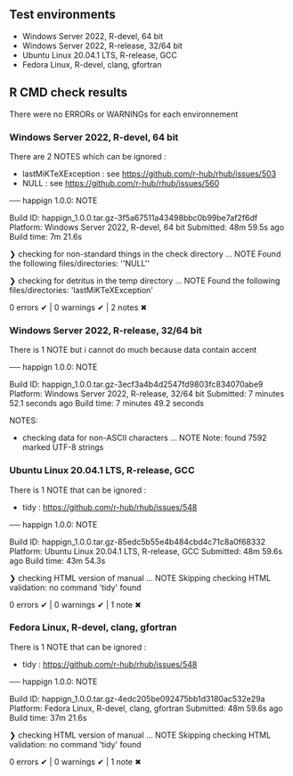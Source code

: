 ## Test environments

* Windows Server 2022, R-devel, 64 bit
* Windows Server 2022, R-release, 32/64 bit
* Ubuntu Linux 20.04.1 LTS, R-release, GCC
* Fedora Linux, R-devel, clang, gfortran

## R CMD check results

There were no ERRORs or WARNINGs for each environnement

### Windows Server 2022, R-devel, 64 bit

There are 2 NOTES which can be ignored :
- lastMiKTeXException : see https://github.com/r-hub/rhub/issues/503
- NULL : see https://github.com/r-hub/rhub/issues/560

── happign 1.0.0: NOTE

  Build ID:   happign_1.0.0.tar.gz-3f5a67511a43498bbc0b99be7af2f6df
  Platform:   Windows Server 2022, R-devel, 64 bit
  Submitted:  48m 59.5s ago
  Build time: 7m 21.6s

❯ checking for non-standard things in the check directory ... NOTE
  Found the following files/directories:
    ''NULL''

❯ checking for detritus in the temp directory ... NOTE
  Found the following files/directories:
    'lastMiKTeXException'

0 errors ✔ | 0 warnings ✔ | 2 notes ✖

### Windows Server 2022, R-release, 32/64 bit

There is 1 NOTE but i cannot do much because data contain accent

── happign 1.0.0: NOTE

Build ID: 	happign_1.0.0.tar.gz-3ecf3a4b4d2547fd9803fc834070abe9
Platform: 	Windows Server 2022, R-release, 32/64 bit
Submitted: 	7 minutes 52.1 seconds ago
Build time: 	7 minutes 49.2 seconds

NOTES:

* checking data for non-ASCII characters ... NOTE
  Note: found 7592 marked UTF-8 strings

### Ubuntu Linux 20.04.1 LTS, R-release, GCC

There is 1 NOTE that can be ignored :
- tidy : https://github.com/r-hub/rhub/issues/548

── happign 1.0.0: NOTE

  Build ID:   happign_1.0.0.tar.gz-85edc5b55e4b484cbd4c71c8a0f68332
  Platform:   Ubuntu Linux 20.04.1 LTS, R-release, GCC
  Submitted:  48m 59.6s ago
  Build time: 43m 54.3s

❯ checking HTML version of manual ... NOTE
  Skipping checking HTML validation: no command 'tidy' found

0 errors ✔ | 0 warnings ✔ | 1 note ✖

### Fedora Linux, R-devel, clang, gfortran

There is 1 NOTE that can be ignored :
- tidy : https://github.com/r-hub/rhub/issues/548

── happign 1.0.0: NOTE

  Build ID:   happign_1.0.0.tar.gz-4edc205be092475bb1d3180ac532e29a
  Platform:   Fedora Linux, R-devel, clang, gfortran
  Submitted:  48m 59.6s ago
  Build time: 37m 21.6s

❯ checking HTML version of manual ... NOTE
  Skipping checking HTML validation: no command 'tidy' found

0 errors ✔ | 0 warnings ✔ | 1 note ✖

